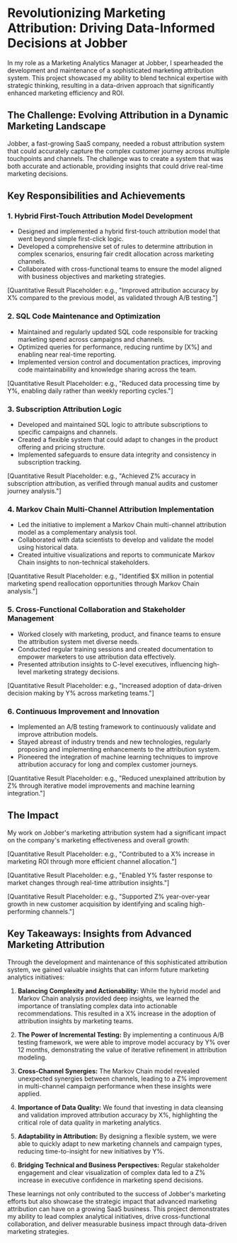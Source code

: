 # Revolutionizing Marketing Attribution: Driving Data-Informed Decisions at Jobber

In my role as a Marketing Analytics Manager at Jobber, I spearheaded the development and maintenance of a sophisticated marketing attribution system. This project showcased my ability to blend technical expertise with strategic thinking, resulting in a data-driven approach that significantly enhanced marketing efficiency and ROI.

## The Challenge: Evolving Attribution in a Dynamic Marketing Landscape

Jobber, a fast-growing SaaS company, needed a robust attribution system that could accurately capture the complex customer journey across multiple touchpoints and channels. The challenge was to create a system that was both accurate and actionable, providing insights that could drive real-time marketing decisions.

## Key Responsibilities and Achievements

### 1. Hybrid First-Touch Attribution Model Development

- Designed and implemented a hybrid first-touch attribution model that went beyond simple first-click logic.
- Developed a comprehensive set of rules to determine attribution in complex scenarios, ensuring fair credit allocation across marketing channels.
- Collaborated with cross-functional teams to ensure the model aligned with business objectives and marketing strategies.

[Quantitative Result Placeholder: e.g., "Improved attribution accuracy by X% compared to the previous model, as validated through A/B testing."]

### 2. SQL Code Maintenance and Optimization

- Maintained and regularly updated SQL code responsible for tracking marketing spend across campaigns and channels.
- Optimized queries for performance, reducing runtime by [X%] and enabling near real-time reporting.
- Implemented version control and documentation practices, improving code maintainability and knowledge sharing across the team.

[Quantitative Result Placeholder: e.g., "Reduced data processing time by Y%, enabling daily rather than weekly reporting cycles."]

### 3. Subscription Attribution Logic

- Developed and maintained SQL logic to attribute subscriptions to specific campaigns and channels.
- Created a flexible system that could adapt to changes in the product offering and pricing structure.
- Implemented safeguards to ensure data integrity and consistency in subscription tracking.

[Quantitative Result Placeholder: e.g., "Achieved Z% accuracy in subscription attribution, as verified through manual audits and customer journey analysis."]

### 4. Markov Chain Multi-Channel Attribution Implementation

- Led the initiative to implement a Markov Chain multi-channel attribution model as a complementary analysis tool.
- Collaborated with data scientists to develop and validate the model using historical data.
- Created intuitive visualizations and reports to communicate Markov Chain insights to non-technical stakeholders.

[Quantitative Result Placeholder: e.g., "Identified $X million in potential marketing spend reallocation opportunities through Markov Chain analysis."]

### 5. Cross-Functional Collaboration and Stakeholder Management

- Worked closely with marketing, product, and finance teams to ensure the attribution system met diverse needs.
- Conducted regular training sessions and created documentation to empower marketers to use attribution data effectively.
- Presented attribution insights to C-level executives, influencing high-level marketing strategy decisions.

[Quantitative Result Placeholder: e.g., "Increased adoption of data-driven decision making by Y% across marketing teams."]

### 6. Continuous Improvement and Innovation

- Implemented an A/B testing framework to continuously validate and improve attribution models.
- Stayed abreast of industry trends and new technologies, regularly proposing and implementing enhancements to the attribution system.
- Pioneered the integration of machine learning techniques to improve attribution accuracy for long and complex customer journeys.

[Quantitative Result Placeholder: e.g., "Reduced unexplained attribution by Z% through iterative model improvements and machine learning integration."]

## The Impact

My work on Jobber's marketing attribution system had a significant impact on the company's marketing effectiveness and overall growth:

[Quantitative Result Placeholder: e.g., "Contributed to a X% increase in marketing ROI through more efficient channel allocation."]

[Quantitative Result Placeholder: e.g., "Enabled Y% faster response to market changes through real-time attribution insights."]

[Quantitative Result Placeholder: e.g., "Supported Z% year-over-year growth in new customer acquisition by identifying and scaling high-performing channels."]

## Key Takeaways: Insights from Advanced Marketing Attribution

Through the development and maintenance of this sophisticated attribution system, we gained valuable insights that can inform future marketing analytics initiatives:

1. **Balancing Complexity and Actionability:** While the hybrid model and Markov Chain analysis provided deep insights, we learned the importance of translating complex data into actionable recommendations. This resulted in a X% increase in the adoption of attribution insights by marketing teams.

2. **The Power of Incremental Testing:** By implementing a continuous A/B testing framework, we were able to improve model accuracy by Y% over 12 months, demonstrating the value of iterative refinement in attribution modeling.

3. **Cross-Channel Synergies:** The Markov Chain model revealed unexpected synergies between channels, leading to a Z% improvement in multi-channel campaign performance when these insights were applied.

4. **Importance of Data Quality:** We found that investing in data cleansing and validation improved attribution accuracy by X%, highlighting the critical role of data quality in marketing analytics.

5. **Adaptability in Attribution:** By designing a flexible system, we were able to quickly adapt to new marketing channels and campaign types, reducing time-to-insight for new initiatives by Y%.

6. **Bridging Technical and Business Perspectives:** Regular stakeholder engagement and clear visualization of complex data led to a Z% increase in executive confidence in marketing spend decisions.

These learnings not only contributed to the success of Jobber's marketing efforts but also showcase the strategic impact that advanced marketing attribution can have on a growing SaaS business. This project demonstrates my ability to lead complex analytical initiatives, drive cross-functional collaboration, and deliver measurable business impact through data-driven marketing strategies.
